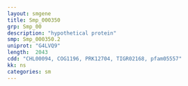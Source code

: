 ```yaml
---
layout: smgene
title: Smp_000350
grp: Smp_00
description: "hypothetical protein"
smp: Smp_000350.2
uniprot: "G4LVQ9"
length:  2043
cdd: "CHL00094, COG1196, PRK12704, TIGR02168, pfam05557"
kk: ns
categories: sm
---
```


